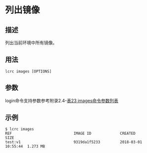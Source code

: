# 列出镜像<a name="ZH-CN_TOPIC_0184808133"></a>

## 描述<a name="zh-cn_topic_0183111396_section159911606"></a>

列出当前环境中所有镜像。

## 用法<a name="zh-cn_topic_0183111396_section1460269802"></a>

```
lcrc images [OPTIONS]
```

## 参数<a name="zh-cn_topic_0183111396_section192261723904"></a>

login命令支持参数参考附录2.4-[表23 images命令参数列表](zh-cn_topic_0182207160.md#table1698717275206)

## 示例<a name="zh-cn_topic_0183111396_section54204396018"></a>

```
$ lcrc images
REF                            IMAGE ID             CREATED              SIZE
test:v1                        9319da1f5233         2018-03-01 10:55:44  1.273 MB
```

